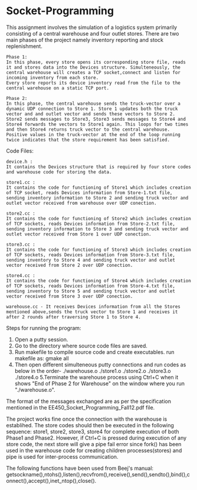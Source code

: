 Socket-Programming
==================

This assignment involves the simulation of a logistics system primarily consisting of a central warehouse and four outlet stores. There are two main phases of the project namely inventory reporting and stock replenishment.

	Phase 1:
	In this phase, every store opens its corresponding store file, reads it and stores data into the Devices structure. Simulteneously, the central warehouse will creates a TCP socket,connect and listen for incoming inventory from each store.
	Every store reports its device inventory read from the file to the central warehouse on a static TCP port.	 
	
	Phase 2:	 
	In this phase, the central warehouse sends the truck-vector over a dynamic UDP connection to Store 1. Store 1 updates both the truck vector and and outlet vector and sends these vectors to Store 2. Store2 sends messages to Store3, Store3 sends messages to Store4 and Store4 forwards the vectors to Store1 again. This loops for two times and then Store4 returns truck vector to the central warehouse. Positive values in the truck-vector at the end of the loop running twice indicates that the store requirement has been satisfied.	 
	 	
Code Files:
    
	device.h :
	It contains the Devices structure that is required by four store codes and warehouse code for storing the data.
	
	store1.cc :
	It contains the code for functioning of Store1 which includes creation of TCP socket, reads Devices information from Store-1.txt file, sending inventory information to Store 2 and sending truck vector and outlet vector received from warehouse over UDP conection.
	
	store2.cc :
	It contains the code for functioning of Store2 which includes creation of TCP sockets, reads Devices information from Store-2.txt file, sending inventory information to Store 3 and sending truck vector and outlet vector received from Store 1 over UDP conection.
	
	store3.cc :
	It contains the code for functioning of Store3 which includes creation of TCP sockets, reads Devices information from Store-3.txt file, sending inventory to Store 4 and sending truck vector and outlet vector received from Store 2 over UDP conection.
	
	store4.cc :
	It contains the code for functioning of Store4 which includes creation of TCP sockets, reads Devices information from Store-4.txt file, sending inventory to Store 5 and sending truck vector and outlet vector received from Store 3 over UDP conection.
	
	warehouse.cc - It receives Devices information from all the Stores mentioned above,sends the truck vector to Store 1 and receives it after 2 rounds after traversing Store 1 to Store 4. 		

Steps for running the program:

1. Open a putty session. 
2. Go to the directory where source code files are saved.
3. Run makefile to compile source code and create executables.
  run makefile as: gmake all
4. Then open different simulteneous putty connections and run codes as below in the order-
./warehouse.o
./store1.o
./store2.o
./store3.o
./store4.o
5.Terminate the warehouse process using Ctrl+C when it shows "End of Phase 2 for Warehouse" on the window where 	you run "./warehouse.o".
	
The format of the messages exchanged are as per the specification mentioned in the EE450_Socket_Programming_Fall12.pdf file. 

The project works fine once the connection with the warehouse is establihed. The store codes should then be executed in the following sequence: store1, store2, store3, store4 for complete execution of both Phase1 and Phase2. However, if Ctrl+C is pressed during execution of any store code, the next store will give a pipe fail error since fork() has been used in the warehouse code for creating children processes(stores) and pipe is used for inter-process communication. 

The following functions have been used from Beej's manual:
getsockname(),ntohs(),listen(),recvfrom(),receive(),send(),sendto(),bind(),connect(),accept(),inet_ntop(),close().
